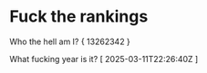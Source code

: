 # Fuck the rankings

Who the hell am I?
{ 13262342 }

What fucking year is it?
[ 2025-03-11T22:26:40Z ]
